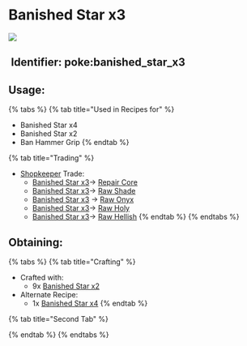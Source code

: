 # Banished Star x3

![](https://github.com/ItsMePok/PFE/assets/136857747/1174ceba-b39a-420f-bc70-6d78bcbe5951)

## <img src="https://minecraft.wiki/images/Name_Tag_JE2_BE2.png?cbdc1" alt="" data-size="line"> Identifier: **poke:banished\_star\_x3** <a href="#identifier" id="identifier"></a>

## Usage:

{% tabs %}
{% tab title="Used in Recipes for" %}
* <img src="https://pfewiki.gitbook.io/~gitbook/image?url=https%3A%2F%2Fgithub.com%2FItsMePok%2FPFE%2Fassets%2F136857747%2Ffe59da80-6212-4204-9d12-39e0bdbc55ff&#x26;width=768&#x26;dpr=1&#x26;quality=100&#x26;sign=aa843470&#x26;sv=1" alt="" data-size="line">Banished Star x4
* <img src="https://pfewiki.gitbook.io/~gitbook/image?url=https%3A%2F%2Fgithub.com%2FItsMePok%2FPFE%2Fassets%2F136857747%2Fe418b9e5-fabf-44cd-9775-f353e3b512ac&#x26;width=768&#x26;dpr=1&#x26;quality=100&#x26;sign=ffcb5343&#x26;sv=1" alt="" data-size="line">Banished Star x2
* Ban Hammer Grip
{% endtab %}

{% tab title="Trading" %}
* [Shopkeeper](https://github.com/ItsMePok/PFE/wiki/Shopkeeper) Trade:
  * [<img src="https://github.com/ItsMePok/PFE/assets/136857747/1174ceba-b39a-420f-bc70-6d78bcbe5951" alt="" data-size="line">Banished Star x3](banished-star-x3.md)-> [Repair Core](https://pfewiki.gitbook.io/home/items/cores/repair-core)
  * &#x20;[<img src="https://github.com/ItsMePok/PFE/assets/136857747/1174ceba-b39a-420f-bc70-6d78bcbe5951" alt="" data-size="line">Banished Star x3](banished-star-x3.md)-> [Raw Shade](https://github.com/ItsMePok/PFE/wiki/Raw-Shade)
  * [<img src="https://github.com/ItsMePok/PFE/assets/136857747/1174ceba-b39a-420f-bc70-6d78bcbe5951" alt="" data-size="line">Banished Star x3](banished-star-x3.md) -> [Raw Onyx](https://github.com/ItsMePok/PFE/wiki/Raw-Onyx)
  * [<img src="https://github.com/ItsMePok/PFE/assets/136857747/1174ceba-b39a-420f-bc70-6d78bcbe5951" alt="" data-size="line">Banished Star x3](banished-star-x3.md)-> [Raw Holy](https://github.com/ItsMePok/PFE/wiki/Raw-Holy)
  * [<img src="https://github.com/ItsMePok/PFE/assets/136857747/1174ceba-b39a-420f-bc70-6d78bcbe5951" alt="" data-size="line">Banished Star x3](banished-star-x3.md)-> [Raw Hellish](https://github.com/ItsMePok/PFE/wiki/Raw-Hellish)
{% endtab %}
{% endtabs %}

## Obtaining:

{% tabs %}
{% tab title="Crafting" %}
* Crafted with:
  * 9x [Banished Star x2](https://pfewiki.gitbook.io/home/items/banished-stars/banished-star-x2)
* Alternate Recipe:
  * 1x [Banished Star x4](https://pfewiki.gitbook.io/home/items/banished-stars/banished-star-x4)
{% endtab %}

{% tab title="Second Tab" %}

{% endtab %}
{% endtabs %}
